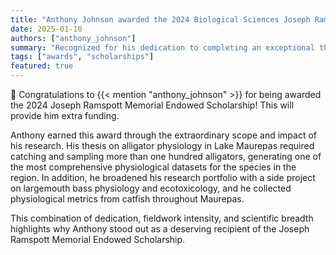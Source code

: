 ```yaml
---
title: "Anthony Johnson awarded the 2024 Biological Sciences Joseph Ramspott Memorial Endowed Scholarship"
date: 2025-01-10
authors: ["anthony_johnson"]
summary: "Recognized for his dedication to completing an exceptional thesis and advancing impactful research, Anthony Johnson has been awarded the 2024 Joseph Ramspott Memorial Endowed Scholarship."
tags: ["awards", "scholarships"]
featured: true
---
```


🎉 Congratulations to {{< mention "anthony_johnson" >}} for being awarded the 2024 Joseph Ramspott Memorial Endowed Scholarship! This will provide him extra funding.

Anthony earned this award through the extraordinary scope and impact of his research. His thesis on alligator physiology in Lake Maurepas required catching and sampling more than one hundred alligators, generating one of the most comprehensive physiological datasets for the species in the region. In addition, he broadened his research portfolio with a side project on largemouth bass physiology and ecotoxicology, and he collected physiological metrics from catfish throughout Maurepas.

This combination of dedication, fieldwork intensity, and scientific breadth highlights why Anthony stood out as a deserving recipient of the Joseph Ramspott Memorial Endowed Scholarship.